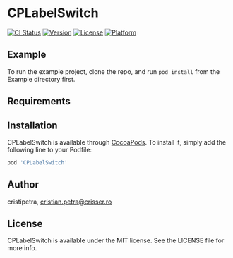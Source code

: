 # CPLabelSwitch

[![CI Status](https://img.shields.io/travis/cristipetra/CPLabelSwitch.svg?style=flat)](https://travis-ci.org/cristipetra/CPLabelSwitch)
[![Version](https://img.shields.io/cocoapods/v/CPLabelSwitch.svg?style=flat)](https://cocoapods.org/pods/CPLabelSwitch)
[![License](https://img.shields.io/cocoapods/l/CPLabelSwitch.svg?style=flat)](https://cocoapods.org/pods/CPLabelSwitch)
[![Platform](https://img.shields.io/cocoapods/p/CPLabelSwitch.svg?style=flat)](https://cocoapods.org/pods/CPLabelSwitch)

## Example

To run the example project, clone the repo, and run `pod install` from the Example directory first.

## Requirements

## Installation

CPLabelSwitch is available through [CocoaPods](https://cocoapods.org). To install
it, simply add the following line to your Podfile:

```ruby
pod 'CPLabelSwitch'
```

## Author

cristipetra, cristian.petra@crisser.ro

## License

CPLabelSwitch is available under the MIT license. See the LICENSE file for more info.
